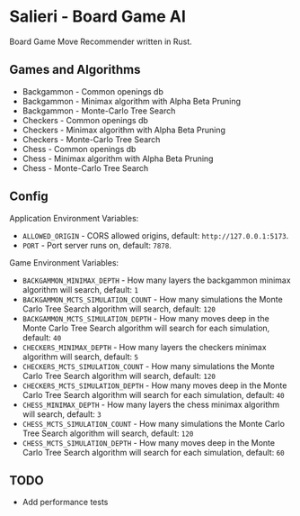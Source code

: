 # Salieri - Board Game AI

Board Game Move Recommender written in Rust.

## Games and Algorithms

* Backgammon - Common openings db
* Backgammon - Minimax algorithm with Alpha Beta Pruning
* Backgammon - Monte-Carlo Tree Search
* Checkers - Common openings db
* Checkers - Minimax algorithm with Alpha Beta Pruning
* Checkers - Monte-Carlo Tree Search
* Chess - Common openings db 
* Chess - Minimax algorithm with Alpha Beta Pruning
* Chess - Monte-Carlo Tree Search

## Config

Application Environment Variables:

* `ALLOWED_ORIGIN` - CORS allowed origins, default: `http://127.0.0.1:5173`.
* `PORT` - Port server runs on, default: `7878`.

Game Environment Variables:

* `BACKGAMMON_MINIMAX_DEPTH` - How many layers the backgammon minimax algorithm will search, default: `1`
* `BACKGAMMON_MCTS_SIMULATION_COUNT` - How many simulations the Monte Carlo Tree Search algorithm will search, default: `120`
* `BACKGAMMON_MCTS_SIMULATION_DEPTH` - How many moves deep in the Monte Carlo Tree Search algorithm will search for each simulation, default: `40`
* `CHECKERS_MINIMAX_DEPTH` - How many layers the checkers minimax algorithm will search, default: `5`
* `CHECKERS_MCTS_SIMULATION_COUNT` - How many simulations the Monte Carlo Tree Search algorithm will search, default: `120`
* `CHECKERS_MCTS_SIMULATION_DEPTH` - How many moves deep in the Monte Carlo Tree Search algorithm will search for each simulation, default: `40`
* `CHESS_MINIMAX_DEPTH` - How many layers the chess minimax algorithm will search, default: `3`
* `CHESS_MCTS_SIMULATION_COUNT` - How many simulations the Monte Carlo Tree Search algorithm will search, default: `120`
* `CHESS_MCTS_SIMULATION_DEPTH` - How many moves deep in the Monte Carlo Tree Search algorithm will search for each simulation, default: `60`

## TODO

* Add performance tests
